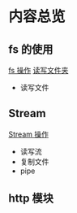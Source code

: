 # 内容总览

## fs 的使用

[fs 操作](./fs.js)
[读写文件夹](./读写文件夹.js)

- 读写文件

## Stream

[Stream 操作](./streamAndPipe.js)

- 读写流
- 复制文件
- pipe

## http 模块
